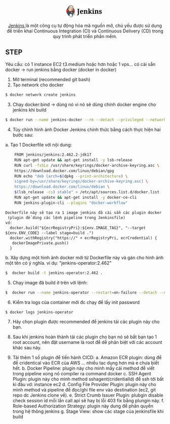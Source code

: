 <p align="center">
  <a href="https://www.jenkins.io/doc/book/installing/docker/" target="blank"><img src="resources/logo.svg" width="120" alt="Jenkins Logo" /></a>
</p>


<p align="center"> <a href="https://www.jenkins.io" target="_blank">Jenkins </a> là một công cụ tự động hóa mã nguồn mở, chủ yếu được sử dụng để triển khai Continuous Integration (CI) và Continuous Delivery (CD) trong quy trình phát triển phần mềm.</p>


## STEP
  Yêu cầu: có 1 instance EC2 t3.medium hoặc hơn hoặc 1 vps... có cài sẵn docker -> run jenkins bằng docker (docker in docker)
1. Mở terminal (recommended git bash)
2. Tạo network cho docker

```bash
$ docker network create jenkins
```
3. Chạy docker:bind -> dùng nó vì nó sẽ dùng chính docker engine cho jenkins khi build 

```bash
$ docker run --name jenkins-docker --rm --detach --privileged --network jenkins --network-alias docker --env DOCKER_TLS_CERTDIR=/certs --volume jenkins-docker-certs:/certs/client --volume jenkins-data:/var/jenkins_home --publish 2376:2376 docker:dind
```
4. Tùy chỉnh hình ảnh Docker Jenkins chính thức bằng cách thực hiện hai bước sau:
    
  a. Tạo 1 Dockerfile với nội dung:   
```bash
    FROM jenkins/jenkins:2.462.2-jdk17
    RUN apt-get update && apt-get install -y lsb-release
    RUN curl -fsSLo /usr/share/keyrings/docker-archive-keyring.asc \
    https://download.docker.com/linux/debian/gpg
    RUN echo "deb [arch=$(dpkg --print-architecture) \
    signed-by=/usr/share/keyrings/docker-archive-keyring.asc] \
    https://download.docker.com/linux/debian \
    $(lsb_release -cs) stable" > /etc/apt/sources.list.d/docker.list
    RUN apt-get update && apt-get install -y docker-ce-cli
    RUN jenkins-plugin-cli --plugins "docker-workflow"
```
    Dockerfile này sẽ tạo ra 1 image jenkins đã cài sẵn các plugin docker
     (plugin để dùng các lệnh pipeline trong Jenkinsfile)
    vd: 
      docker.build("${ecrRegistryPri}:${env.IMAGE_TAG}", "--target ${env.ENV_CODE} --label stage=build .")
      docker.withRegistry("https://" + ecrRegistryPri, ecrCredential) {  
       dockerImagePrivate.push()
      }
    
  b. Xây dựng một hình ảnh docker mới từ Dockerfile này và gán cho hình ảnh một tên có ý nghĩa.
    ví dụ: "jenkins-operator:2.462"
```bash
$  docker build -t jenkins-operator:2.462 .
```
5. Chạy image đã build ở trên với lệnh: 

```bash
$  docker run --name jenkins-operator --restart=on-failure --detach --network jenkins --env DOCKER_HOST=tcp://docker:2376 --env DOCKER_CERT_PATH=/certs/client --env DOCKER_TLS_VERIFY=1  --volume jenkins-data:/var/jenkins_home --volume jenkins-docker-certs:/certs/client:ro  --publish 8080:8080 --publish 50000:50000 -v /var/run/docker.sock:/var/run/docker.sock jenkins-operator:2.462
```

6. Kiểm tra logs của container mới đc chạy để lấy init password
```bash
$ docker logs jenkins-operator
```

7. Hãy chọn plugin được recommended để jenkins tải các plugin này cho bạn.

8. Sau khi jenkins hoàn thành tải các plugin cho bạn nó sẽ bắt bạn tạo 1 root account, nên đặt username là root để dễ phân biệt với các account khác sau này.

9. Tải thêm 1 số plugin để tiến hành CICD: 
  a.	Amazon ECR plugin: dùng để để cridentical vào ECR của AWS … nhiều tac dụng hơn mà e chưa biết hết.
  b.	Docker Pipeline: plugin này cho mình mấy cái method để viết trong pipeline xong nó compiler ra command docker
  c.	SSH Agent Plugin: plugin này cho mình method  sshagent(cridentialId) để ssh tới bất kì đâu vd: instance ec2
  d.	Config File Provider Plugin: plugin này cho mình method và pipeline để đọc/ghi file env vào destination (ec2, git repo dc Jenkins clone về).
  e.	Strict Crumb Issuer Plugin: plubgin disable check session id mỗi lần call api sẽ hay bị lỗi 403 fix bằng plungin này.
  f.	Role-based Authorization Strategy: plugin này dung để phân quyền trong hệ thông jenkins
  g.  Stage View: show các stage của jenkinsfile khi build 